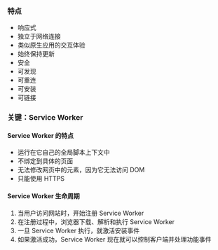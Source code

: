 ### 特点

- 响应式
- 独立于网络连接
- 类似原生应用的交互体验
- 始终保持更新
- 安全
- 可发现
- 可重连
- 可安装
- 可链接

### 关键：Service Worker

#### Service Worker 的特点

- 运行在它自己的全局脚本上下文中
- 不绑定到具体的页面
- 无法修改网页中的元素，因为它无法访问 DOM
- 只能使用 HTTPS

#### Service Worker 生命周期

1. 当用户访问网站时，开始注册 Service Worker 
2. 在注册过程中，浏览器下载、解析和执行 Service Worker
3. 一旦 Service Worker 执行，就激活安装事件
4. 如果激活成功，Service Worker 现在就可以控制客户端并处理功能事件